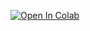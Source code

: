
[![Open In Colab](https://colab.research.google.com/assets/colab-badge.svg)](https://colab.research.google.com/github/jiwidi/hm-neuralsequencer/blob/master/H%26M_Neural_Sequencer.ipynb)
